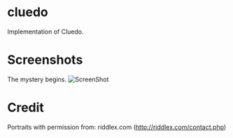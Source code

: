cluedo
======

Implementation of Cluedo.

Screenshots
===========

The mystery begins.
![ScreenShot](http://i.imgur.com/6InFUJv.pngg)

Credit
======

Portraits with permission from:
riddlex.com (http://riddlex.com/contact.php)

